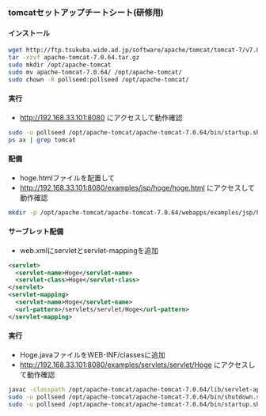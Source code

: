 ### tomcatセットアップチートシート(研修用)

####  インストール
```.sh
wget http://ftp.tsukuba.wide.ad.jp/software/apache/tomcat/tomcat-7/v7.0.64/bin/apache-tomcat-7.0.64.tar.gz # 2015年 10月 12日
tar -xzvf apache-tomcat-7.0.64.tar.gz
sudo mkdir /opt/apache-tomcat
sudo mv apache-tomcat-7.0.64/ /opt/apache-tomcat/
sudo chown -R pollseed:pollseed /opt/apache-tomcat/
```

#### 実行
* http://192.168.33.101:8080 にアクセスして動作確認
```.sh
sudo -u pollseed /opt/apache-tomcat/apache-tomcat-7.0.64/bin/startup.sh
ps ax | grep tomcat
```

#### 配備
* hoge.htmlファイルを配置して
* http://192.168.33.101:8080/examples/jsp/hoge/hoge.html にアクセスして動作確認
```.sh
mkdir -p /opt/apache-tomcat/apache-tomcat-7.0.64/webapps/examples/jsp/hoge
```

#### サーブレット配備
* web.xmlにservletとservlet-mappingを追加
```.xml
<servlet>
  <servlet-name>Hoge</servlet-name>
  <servlet-class>Hoge</servlet-class>
</servlet>
<servlet-mapping>
  <servlet-name>Hoge</servlet-name>
  <url-pattern>/servlets/servlet/Hoge</url-pattern>
</servlet-mapping>
```

#### 実行
* Hoge.javaファイルをWEB-INF/classesに追加
* http://192.168.33.101:8080/examples/servlets/servlet/Hoge にアクセスして動作確認
```.sh
javac -classpath /opt/apache-tomcat/apache-tomcat-7.0.64/lib/servlet-api.jar Hoge.java
sudo -u pollseed /opt/apache-tomcat/apache-tomcat-7.0.64/bin/shutdown.sh
sudo -u pollseed /opt/apache-tomcat/apache-tomcat-7.0.64/bin/startup.sh
```
